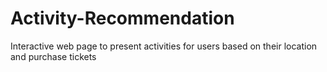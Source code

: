 # Activity-Recommendation
Interactive web page to present activities for users based on their location and purchase tickets
